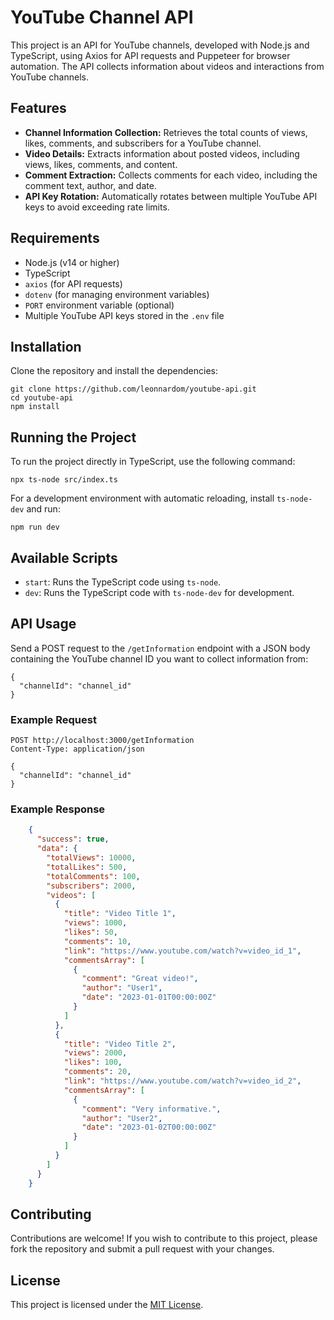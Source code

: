 YouTube Channel API
===================

This project is an API for YouTube channels, developed with Node.js and TypeScript, using Axios for API requests and Puppeteer for browser automation. The API collects information about videos and interactions from YouTube channels.

Features
--------

*   **Channel Information Collection:** Retrieves the total counts of views, likes, comments, and subscribers for a YouTube channel.
*   **Video Details:** Extracts information about posted videos, including views, likes, comments, and content.
*   **Comment Extraction:** Collects comments for each video, including the comment text, author, and date.
*   **API Key Rotation:** Automatically rotates between multiple YouTube API keys to avoid exceeding rate limits.

Requirements
------------

*   Node.js (v14 or higher)
*   TypeScript
*   `axios` (for API requests)
*   `dotenv` (for managing environment variables)
*   `PORT` environment variable (optional)
*   Multiple YouTube API keys stored in the `.env` file

Installation
------------

Clone the repository and install the dependencies:

    git clone https://github.com/leonnardom/youtube-api.git
    cd youtube-api
    npm install

Running the Project
-------------------

To run the project directly in TypeScript, use the following command:

    npx ts-node src/index.ts

For a development environment with automatic reloading, install `ts-node-dev` and run:

    npm run dev

Available Scripts
-----------------

*   `start`: Runs the TypeScript code using `ts-node`.
*   `dev`: Runs the TypeScript code with `ts-node-dev` for development.

API Usage
---------

Send a POST request to the `/getInformation` endpoint with a JSON body containing the YouTube channel ID you want to collect information from:

    {
      "channelId": "channel_id"
    }

### Example Request

    POST http://localhost:3000/getInformation
    Content-Type: application/json
    
    {
      "channelId": "channel_id"
    }

### Example Response

```json
    {
      "success": true,
      "data": {
        "totalViews": 10000,
        "totalLikes": 500,
        "totalComments": 100,
        "subscribers": 2000,
        "videos": [
          {
            "title": "Video Title 1",
            "views": 1000,
            "likes": 50,
            "comments": 10,
            "link": "https://www.youtube.com/watch?v=video_id_1",
            "commentsArray": [
              {
                "comment": "Great video!",
                "author": "User1",
                "date": "2023-01-01T00:00:00Z"
              }
            ]
          },
          {
            "title": "Video Title 2",
            "views": 2000,
            "likes": 100,
            "comments": 20,
            "link": "https://www.youtube.com/watch?v=video_id_2",
            "commentsArray": [
              {
                "comment": "Very informative.",
                "author": "User2",
                "date": "2023-01-02T00:00:00Z"
              }
            ]
          }
        ]
      }
    }
```

Contributing
------------

Contributions are welcome! If you wish to contribute to this project, please fork the repository and submit a pull request with your changes.

License
-------

This project is licensed under the [MIT License](LICENSE).
